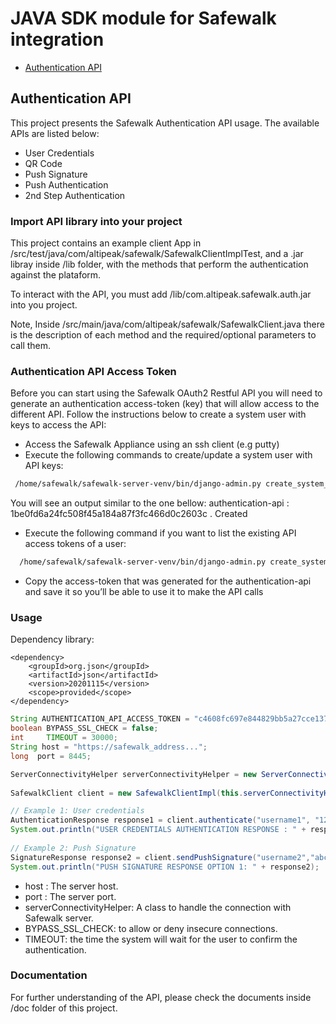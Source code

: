# JAVA SDK module for Safewalk integration

* [Authentication API](#authentication-api)

<a name="authentication-api"></a>
## Authentication API

This project presents the Safewalk Authentication API usage. The available APIs are listed below: 

* User Credentials 
* QR Code 
* Push Signature 
* Push Authentication 
* 2nd Step Authentication

### Import API library into your project

This project contains an example client App in /src/test/java/com/altipeak/safewalk/SafewalkClientImplTest, and a .jar libray inside /lib folder, with the methods that perform the authentication against the plataform. 

To interact with the API, you must add /lib/com.altipeak.safewalk.auth.jar into you project. 

Note, Inside /src/main/java/com/altipeak/safewalk/SafewalkClient.java there is the description of each method and the required/optional parameters to call them.

### Authentication API Access Token
 
Before you can start using the Safewalk OAuth2 Restful API you will need to generate an authentication access-token (key) that will allow access to the different API.
Follow the instructions below to create a system user with keys to access the API:
* Access the Safewalk Appliance using an ssh client (e.g putty)
* Execute the following commands to create/update a system user with API keys: 


```sh
 /home/safewalk/safewalk-server-venv/bin/django-admin.py create_system_user --username <username> --auth-api-accesstoken --settings=gaia_server.settings
```
You will see an output similar to the one bellow:
  authentication-api : 1be0fd6a24fc508f45a184a87f3fc466d0c2603c . Created
*  Execute the following command if you want to list the existing API access tokens of a user:
 
```sh
  /home/safewalk/safewalk-server-venv/bin/django-admin.py create_system_user --username <username> --settings=gaia_server.settings
```

* Copy the access-token that was generated for the authentication-api and save it so you’ll be able to use it to make the API calls

### Usage

Dependency library: 
```
<dependency>
	<groupId>org.json</groupId>
	<artifactId>json</artifactId>
	<version>20201115</version>
	<scope>provided</scope>
</dependency>
```

```java
String AUTHENTICATION_API_ACCESS_TOKEN = "c4608fc697e844829bb5a27cce13737250161bd0";
boolean BYPASS_SSL_CHECK = false;
int     TIMEOUT = 30000;
String host = "https://safewalk_address...";
long  port = 8445;

ServerConnectivityHelper serverConnectivityHelper = new ServerConnectivityHelperImpl(HOST, PORT, BYPASS_SSL_CHECK);
    
SafewalkClient client = new SafewalkClientImpl(this.serverConnectivityHelper, null, AUTHENTICATION_API_ACCESS_TOKEN);

// Example 1: User credentials
AuthenticationResponse response1 = client.authenticate("username1", "12345");
System.out.println("USER CREDENTIALS AUTHENTICATION RESPONSE : " + response1);
    
// Example 2: Push Signature
SignatureResponse response2 = client.sendPushSignature("username2","abcde", "A160E4F805C51261541F0AD6BC618AE10BEB3A30786A099CE67DBEFD4F7F929F","All the data here will be signed. This request was generated from Safewalk API.","Sign Transaction","Push signature triggered from safewalk API");
System.out.println("PUSH SIGNATURE RESPONSE OPTION 1: " + response2);
```
* host : The server host.
* port : The server port.
* serverConnectivityHelper: A class to handle the connection with Safewalk server.
* BYPASS_SSL_CHECK: to allow or deny insecure connections.
* TIMEOUT: the time the system will wait for the user to confirm the authentication.

### Documentation

For further understanding of the API, please check the documents inside /doc folder of this project.
